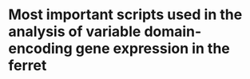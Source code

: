 # Most important scripts used in the analysis of variable domain-encoding gene expression in the ferret
